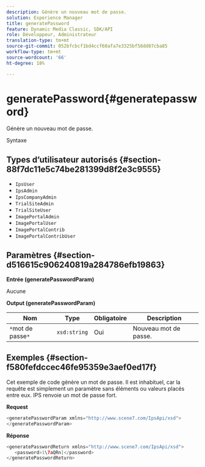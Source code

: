 ```yaml
---
description: Génère un nouveau mot de passe.
solution: Experience Manager
title: generatePassword
feature: Dynamic Media Classic, SDK/API
role: Développeur, Administrateur
translation-type: tm+mt
source-git-commit: 052bfcbcf1bd4ccf60afa7e3325bf58dd07cba85
workflow-type: tm+mt
source-wordcount: '66'
ht-degree: 18%

---
```



# generatePassword{#generatepassword}

Génère un nouveau mot de passe.

Syntaxe

## Types d’utilisateur autorisés {#section-88f7dc11e5c74be281399d8f2e3c9555}

* `IpsUser`
* `IpsAdmin`
* `IpsCompanyAdmin`
* `TrialSiteAdmin`
* `TrialSiteUser`
* `ImagePortalAdmin`
* `ImagePortalUser`
* `ImagePortalContrib`
* `ImagePortalContribUser`

## Paramètres {#section-d516615c906240819a284786efb19863}

**Entrée (generatePasswordParam)**

Aucune

**Output (generatePasswordParam)**

| Nom | Type | Obligatoire | Description |
|---|---|---|---|
| `*`mot de passe`*` | `xsd:string` | Oui | Nouveau mot de passe. |

## Exemples {#section-f580fefdccec46fe95359e3aef0ed17f}

Cet exemple de code génère un mot de passe. Il est inhabituel, car la requête est simplement un paramètre sans éléments ou valeurs placés entre eux. IPS renvoie un mot de passe fort.

**Request**

```java
<generatePasswordParam xmlns="http://www.scene7.com/IpsApi/xsd">
</generatePasswordParam>
```

**Réponse**

```java
<generatePasswordReturn xmlns="http://www.scene7.com/IpsApi/xsd">
   <password>1\7aQRn]</password>
</generatePasswordReturn>
```


